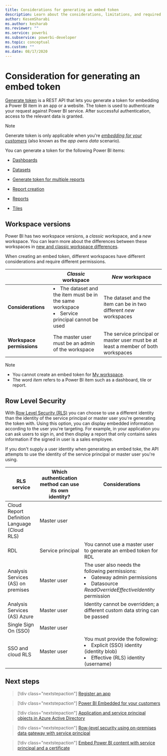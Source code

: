 ```yaml
---
title: Considerations for generating an embed token
description: Learn about the considerations, limitations, and required permissions for generating an embed token
author: KesemSharabi
ms.author: kesharab
ms.reviewer: ""
ms.service: powerbi
ms.subservice: powerbi-developer
ms.topic: conceptual
ms.custom: ""
ms.date: 08/17/2020
---
```


# Consideration for generating an embed token

[Generate token](https://docs.microsoft.com/rest/api/power-bi/embedtoken) is a REST API that lets you generate a token for embedding a Power BI item in an app or a website. The token is used to authenticate your request against Power BI service. After successful authentication, access to the relevant data is granted.

>[!NOTE]
>Generate token is only applicable when you're [*embedding for your customers*](embed-sample-for-customers.md) (also known as the *app owns data* scenario).

You can generate a token for the following Power BI items:

* [Dashboards](https://docs.microsoft.com/rest/api/power-bi/embedtoken/dashboards_generatetokeningroup)

* [Datasets](https://docs.microsoft.com/rest/api/power-bi/embedtoken/datasets_generatetokeningroup)

* [Generate token for multiple reports](https://docs.microsoft.com/rest/api/power-bi/embedtoken/generatetoken)


* [Report creation](https://docs.microsoft.com/rest/api/power-bi/embedtoken/reports_generatetokenforcreateingroup)

* [Reports](https://docs.microsoft.com/rest/api/power-bi/embedtoken/reports_generatetokeningroup)

* [Tiles](https://docs.microsoft.com/rest/api/power-bi/embedtoken/tiles_generatetokeningroup)

## Workspace versions

Power BI has two workspace versions, a *classic* workspace, and a *new* workspace. You can learn more about the differences between these workspaces in [new and classic workspace differences](../../collaborate-share/service-new-workspaces.md#new-and-classic-workspace-differences).

When creating an embed token, different workspaces have different considerations and require different permissions.

|                  |*Classic* workspace |*New* workspace|
|------------------|---------|--------|
|**Considerations**|<li>The dataset and the item must be in the same workspace</li><li>Service principal cannot be used</li>  |The dataset and the item can be in two different *new* workspaces |
|**Workspace permissions**|The master user must be an admin of the workspace  |The service principal or master user must be at least a member of both workspaces |

>[!NOTE]
>* You cannot create an embed token for [My workspace](../../consumer/end-user-workspaces.md#types-of-workspaces).
>* The word *item* refers to a Power BI item such as a dashboard, tile or report.

## Row Level Security

With [Row Level Security (RLS)](embedded-row-level-security.md) you can choose to use a different identity than the identity of the service principal or master user you're generating the token with. Using this option, you can display embedded information according to the user you're targeting. For example, in your application you can ask users to sign in, and then display a report that only contains sales information if the signed in user is a sales employee.

If you don't supply a user identity when generating an embed toke, the API attempts to use the identity of the service principal or master user you're using.

|RLS service  |Which authentication method can use its own identity?  |Considerations  |
|---------|---------|---------|
|Cloud Report Definition Language (Cloud RLS)      |Master user          |         |
|RDL     |Service principal         |You cannot use a master user to generate an embed token for RDL         |
|Analysis Services (AS) on premises     |Master user         |The user also needs the following permissions:<li>Gateway admin permissions</li><li>Datasource *ReadOverrideEffectiveIdentity* permission</li>         |
|Analysis Services (AS) Azure     |Master user         |Identity cannot be overridden; a different custom data string can be passed         |
|Single Sign On (SSO)     |Master user         |         |
|SSO and cloud RLS     |Master user         |You must provide the following:<li>Explicit (SSO) identity (identity blob)</li><li>Effective (RLS) identity (username)</li>         |

## Next steps

>[!div class="nextstepaction"]
>[Register an app](register-app.md)

> [!div class="nextstepaction"]
>[Power BI Embedded for your customers](embed-sample-for-customers.md)

>[!div class="nextstepaction"]
>[Application and service principal objects in Azure Active Directory](https://docs.microsoft.com/azure/active-directory/develop/app-objects-and-service-principals)

>[!div class="nextstepaction"]
>[Row-level security using on-premises data gateway with service principal](embedded-row-level-security.md#on-premises-data-gateway-with-service-principal)

>[!div class="nextstepaction"]
>[Embed Power BI content with service principal and a certificate](embed-service-principal-certificate.md)